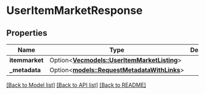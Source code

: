 # UserItemMarketResponse

## Properties

Name | Type | Description | Notes
------------ | ------------- | ------------- | -------------
**itemmarket** | Option<[**Vec<models::UserItemMarketListing>**](UserItemMarketListing.md)> |  | [optional]
**_metadata** | Option<[**models::RequestMetadataWithLinks**](RequestMetadataWithLinks.md)> |  | [optional]

[[Back to Model list]](../README.md#documentation-for-models) [[Back to API list]](../README.md#documentation-for-api-endpoints) [[Back to README]](../README.md)


